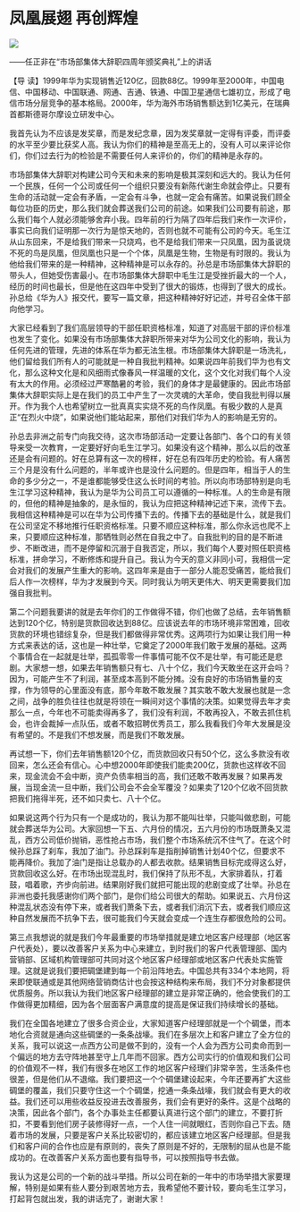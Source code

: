 # 凤凰展翅 再创辉煌
<img class="pv" src="https://api.visitor.plantree.me/visitor-badge/pv?namespace=plantree.me&key=renzhengfei-speeches/凤凰展翅再创辉煌.md">


——任正非在“市场部集体大辞职四周年颁奖典礼”上的讲话



【导  读】1999年华为实现销售近120亿，回款88亿。1999年至2000年，中国电信、中国移动、中国联通、网通、吉通、铁通、中国卫星通信七雄初立，形成了电信市场分层竞争的基本格局。2000年，华为海外市场销售额达到1亿美元，在瑞典首都斯德哥尔摩设立研发中心。



我首先认为不应该是发奖章，而是发纪念章，因为发奖章就一定得有评委，而评委的水平至少要比获奖人高。我认为你们的精神是至高无上的，没有人可以来评论你们，你们过去行为的检验是不需要任何人来评价的，你们的精神是永存的。

市场部集体大辞职对构建公司今天和未来的影响是极其深刻和远大的。我认为任何一个民族，任何一个公司或任何一个组织只要没有新陈代谢生命就会停止。只要有生命的活动就一定会有矛盾，一定会有斗争，也就一定会有痛苦。如果说我们顾全每位功臣的历史，那么我们就会葬送我们公司的前途。如果我们公司要有前途，那么我们每个人就必须能够舍弃小我。四年前的行为隔了四年后我们来作一次评价，事实已向我们证明那一次行为是惊天地的，否则也就不可能有公司的今天。毛生江从山东回来，不是给我们带来一只烧鸡，也不是给我们带来一只凤凰，因为虽说烧不死的鸟是凤凰，但凤凰也只是一个个体，凤凰是生物，生物是有时限的。我认为他给我们带来的是一种精神，这种精神是可以永存的。孙总是市场部集体大辞职的带头人，但她受伤害最小。在市场部集体大辞职中毛生江是受挫折最大的一个人，经历的时间也最长，但是他在这四年中受到了很大的锻炼，也得到了很大的成长。孙总给《华为人》报交代，要写一篇文章，把这种精神好好记述，并号召全体干部向他学习。

大家已经看到了我们高层领导的干部任职资格标准，知道了对高层干部的评价标准也发生了变化。如果没有市场部集体大辞职所带来对华为公司文化的影响，我认为任何先进的管理，先进的体系在华为都无法生根。市场部集体大辞职是一场洗礼，他们留给我们所有人的可能就是一种自我批判精神。如果说四年前我们华为也有文化，那么这种文化是和风细雨式像春风一样温暖的文化，这个文化对我们每个人没有太大的作用。必须经过严寒酷暑的考验，我们的身体才是最健康的。因此市场部集体大辞职实际上是在我们的员工中产生了一次灵魂的大革命，使自我批判得以展开。作为我个人也希望树立一批真真实实烧不死的鸟作凤凰。有极少数的人是真正“在烈火中烧”，如果说他们能站起来，那他们对我们华为人的影响是无穷的。

孙总去非洲之前专门向我交待，这次市场部活动一定要让各部门、各个口的有关领导来受一次教育，一定要好好向毛生江学习。如果没有这个精神，那么以后的改革还是会有问题的。好在总算有这一次的榜样，好在总有四年历史的检验。有人痛苦三个月是没有什么问题的，半年或许也是没什么问题的。但是四年，相当于人的生命的多少分之一，不是谁都能够受住这么长时间的考验。所以向市场部特别是向毛生江学习这种精神，我认为是华为公司员工可以遵循的一种标准。人的生命是有限的，但他的精神是抽象的，是永恒的，我认为应把这种精神记述下来，流传下去。我相信这种精神是可以在华为公司传播下去的。传播下去的基础是什么，就是我们在公司坚定不移地推行任职资格标准。只要不顺应这种标准，那么你永远也爬不上来，只要顺应这种标准，那牺牲则必然在自我之中了。自我批判的目的是不断进步、不断改进，而不是停留和沉溺于自我否定，所以，我们每个人要对照任职资格标准，拼命学习，不断修炼和提升自己。我认为今天的意义非同小可，我相信一定会对我们的发展产生重大的影响。这四年来是由于一部分人能忍受痛苦，能给我们后人作一次榜样，华为才发展到今天。同时我认为明天更伟大、明天更需要我们加强自我批判。

第二个问题我要讲的就是去年你们的工作做得不错，你们也做了总结，去年销售额达到120个亿，特别是货款回收达到88亿。应该说去年的市场环境非常困难，回收货款的环境也错综复杂，但是我们都做得非常优秀。这两项行为如果让我们用一种方式来表达的话，这也是一种壮举，它奠定了2000年我们敢于发展的基础。这两个事情合在一起就是壮举，孤孤零零一件事情可能不仅不是壮举，有可能还是悲剧。大家想一想，如果去年销售额只有七、八十个亿，我们今天敢坐在这开会吗？因为，可能产生不了利润，甚至成本高到不能分摊。没有良好的市场销售量的支撑，作为领导的心里面没有底，那今年敢不敢发展？其实敢不敢大发展也就是一念之间，战争的胜负往往也就是将领在一瞬间对这个事情的决策。如果觉得去年才卖那么一点，今年也不可能卖得再多了，我们没有利润，不敢再投入，不敢去抓住机会，也许会裁掉一点队伍，或者不敢招聘优秀员工，那么我看我们今年大发展是没有希望的。不是我们不想发展，而是我们不敢发展。

再试想一下，你们去年销售额120个亿，而货款回收只有50个亿，这么多款没有收回来，怎么还会有信心。心中想2000年即使我们能卖200亿，货款也这样收不回来，现金流会不会中断，资产负债率相当的高，我们还敢不敢再发展？如果再发展，当现金流一旦中断，我们公司会不会全军覆没？如果卖了120个亿收不回货款把我们拖得半死，还不如只卖七、八十个亿。

如果说这两个行为只有一个是成功的，我认为那不能叫壮举，只能叫做悲剧，可能就会葬送华为公司。大家回想一下五、六月份的情况，五六月份的市场既萧条又混乱，西方公司低价抛销，恶性抢占市场，我们整个市场系统沉不住气了。在这个时候孙总踩了刹车，我加了油门。孙总踩刹车是指削掉销售计划40个亿，但要求不能再降价。我加了油门是指让总载办的人都去收款。结果销售目标完成得这么好，货款回收这么好。在市场出现混乱时，我们保持了队形不乱，大家排着队，打着鼓，唱着歌，齐步向前进。结果刚好我们就把可能出现的悲剧变成了壮举。孙总在非洲也委托我感谢你们两个部门，是你们给公司很大的帮助。如果说五、六月份这种混乱状态没有停下来，或者我们萧条下去，或者我们消沉下去，或者我们顺应这种自然发展而不抗争下去，很可能我们今天就会变成一个连生存都很危险的公司。

第三点我想说的就是我们今年最重要的市场举措就是建立地区客户经理部（地区客户代表处），要以改善客户关系为中心来建立，到时我们的客户代表管理部、国内营销部、区域机构管理部可共同对这个地区客户经理部或地区客户代表处实施管理。这就是说我们要把碉堡建到每一个前沿阵地去。中国总共有334个本地网，将来即使联通或是其他网络营销商估计也会按这种结构来布局，我们不分对象都提供优质服务。所以我认为我们地区客户经理部的建立是非常正确的，他会使我们的工作做得更加精细，因为各个层面客户满意度的提高是保证我们持续增长的基础。

我们在全国各地建立了很多合资企业，大家知道客户经理部就是一个个碉堡，而本地化合资就是通向这些碉堡的一条条战壕。我们在多层次上和客户建立了全方位的关系，我可以说这一点西方公司是做不到的，没有一个人会为西方公司卖命而到一个偏远的地方去守阵地甚至守上几年而不回家。西方公司实行的价值观和我们公司的价值观不一样，我们有很多在地区工作的地区客户经理们非常辛苦，生活条件也很差，但是他们从不退缩。我们要把这一个个碉堡建设起来，今年还要再扩大这些碉堡的覆盖，我们只要守住这一个个碉堡，挖通一条条战壕，我们就会有更大的收益。我们还可以用些收益反投进去改善服务，我们会有更好的条件。这是个战略的决策，因此各个部门，各个办事处主任都要认真进行这个部门的建立，不要打折扣，不要看到他们房子装修得好一点，一个人住一间就眼红，否则你自己下去。随着市场的发展，只要是客户关系比较密切的，都应该建立地区客户经理部。但是我们和客户间的合作也应是有原则的，丧失了原则是不好的，无限制的屈从也是不能成功的。在改善客户关系方面也要有指导书，可以按照指导书去做。

我认为这是公司的一个新的战斗举措。所以公司在新的一年中的市场举措大家要理解，特别是如果有些人要分到艰苦地方去，我希望他不要计较，要向毛生江学习，打起背包就出发，我的讲话完了，谢谢大家！
